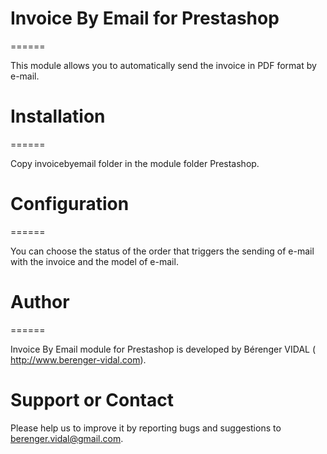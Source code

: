 # Invoice By Email for Prestashop
======

This module allows you to automatically send the invoice in PDF format by e-mail.

# Installation
======

Copy invoicebyemail folder in the module folder Prestashop.

# Configuration
======

You can choose the status of the order that triggers the sending of e-mail with the invoice and the model of e-mail.


# Author
======

Invoice By Email module for Prestashop is developed by Bérenger VIDAL ( http://www.berenger-vidal.com).

Support or Contact
======

Please help us to improve it by reporting bugs and suggestions to berenger.vidal@gmail.com.